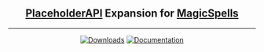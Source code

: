 <div align="center">
	<br>
  <h2><a href="https://www.spigotmc.org/resources/6245/" target="_blank">PlaceholderAPI</a> Expansion for <a href="https://github.com/TheComputerGeek2/MagicSpells/" target="_blank">MagicSpells</a></h2>
  <hr>
	<a href="https://github.com/JasperLorelai/Expansion-MagicSpells/releases" target="_blank"><img src="https://img.shields.io/github/downloads/JasperLorelai/Expansion-MagicSpells/total.svg?color=6d32a8&label=Click%20to%20download&style=for-the-badge&logo=github" alt="Downloads"></a>
  <a href="https://github.com/JasperLorelai/Expansion-MagicSpells/wiki" target="_blanket"><img src="https://img.shields.io/badge/Click%20for%20documentation-555?style=for-the-badge&logo=github" alt="Documentation"></a>
</div>
